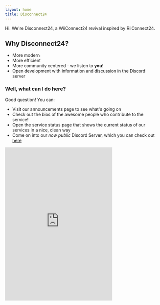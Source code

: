 ```yaml
---
layout: home
title: Disconnect24
---
```

Hi. We're Disconnect24, a WiiConnect24 revival inspired by RiiConnect24.

## Why Disconnect24?

- More modern
- More efficient
- More community centered - we listen to **you**!
- Open development with information and discussion in the Discord server

### Well, what can I do here?

Good question! You can:
- Visit our announcements page to see what's going on
- Check out the bios of the awesome people who contribute to the service!
- Open the service status page that shows the current status of our services in a nice, clean way
- Come on into our *now public* Discord Server, which you can check out <a href="https://discord.gg/2BvqG9S"> here </a>

<iframe src="https://discordapp.com/widget?id=397593815755522068&theme=dark" width="350" height="500" allowtransparency="true" frameborder="0"></iframe>
